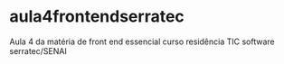# aula4frontendserratec
Aula 4 da matéria de front end essencial curso residência TIC software serratec/SENAI
